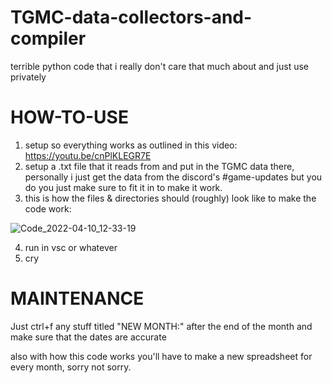 # TGMC-data-collectors-and-compiler
terrible python code that i really don't care that much about and just use privately

# HOW-TO-USE
1. setup so everything works as outlined in this video: https://youtu.be/cnPlKLEGR7E
2. setup a .txt file that it reads from and put in the TGMC data there, personally i just get the data from the discord's #game-updates but you do you just make sure to fit it in to make it work.
3. this is how the files & directories should (roughly) look like to make the code work:

![Code_2022-04-10_12-33-19](https://user-images.githubusercontent.com/17747087/162614061-8944cede-536b-4e17-a980-6ba6e0c3c51c.png)

4. run in vsc or whatever
5. cry

# MAINTENANCE
Just ctrl+f any stuff titled "NEW MONTH:" after the end of the month and make sure that the dates are accurate

also with how this code works you'll have to make a new spreadsheet for every month, sorry not sorry.
